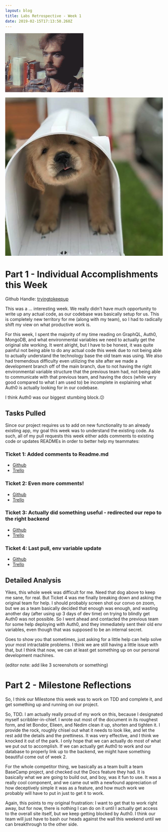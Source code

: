 ```yaml
---
layout: blog
title: Labs Retrospective - Week 1
date: 2019-02-15T17:13:50.260Z
---
```

![](../assets/lol.gif)

![](../assets/smalldoggie.png)

# Part 1 - Individual Accomplishments this Week

Github Handle: [tryingtokeepup](https://github.com/tryingtokeepup)

This was a ... interesting week. We really didn't have much opportunity to write up any actual code, as our codebase was basically setup for us. This is completely new territory for me (along with my team), so I had to radically shift my view on what productive work is.

For this week, I spent the majority of my time reading on GraphQL, Auth0, MongoDB, and what environmental variables we need to actually get the original site working. It went alright, but I have to be honest, it was quite painful not being able to do any actual code this week due to not being able to actually understand the technology base the old team was using. We also had tremendous difficulty even utilizing the site after we made a development branch off of the main branch, due to not having the right environmental variable structure that the previous team had, not being able to communicate with that previous team, and having the docs (while very good compared to what I am used to) be incomplete in explaining what Auth0 is actually looking for in our codebase.

I think Auth0 was our biggest stumbing block.😕

## Tasks Pulled

Since our project requires us to add on new functionality to an already existing app, my goal this week was to understand the existing code. As such, all of my pull requests this week either adds comments to existing code or updates READMEs in order to better help my teammates:

### Ticket 1: Added comments to Readme.md

* [Github](https://github.com/Lambda-School-Labs/labs-team-home/pull/247)
* [Trello](https://trello.com/c/oyd8ltxC/37-add-comments-to-readme)

### Ticket 2: Even more comments!

* [Github](https://github.com/Lambda-School-Labs/labs-team-home/pull/247)
* [Trello](https://trello.com/c/oyd8ltxC/37-add-comments-to-readme)

### Ticket 3: Actually did something useful - redirected our repo to the right backend

* [Github](https://github.com/Lambda-School-Labs/labs-team-home/pull/248)
* [Trello](https://trello.com/c/jTXWoQ2d/17-learn-graphql-apollo-prisma-kai)

### Ticket 4: Last pull, env variable update

* [Github](https://github.com/Lambda-School-Labs/labs-team-home/pull/271)
* [Trello](https://trello.com/c/jTXWoQ2d/17-learn-graphql-apollo-prisma-kai)

## Detailed Analysis

Yikes, this whole week was difficult for me. Need that dog above to keep me sane, for real. But Ticket 4 was me finally breaking down and asking the original team for help. I should probably screen shot our convo on zoom, but we as a team basically decided that enough was enough, and wasting another day (after using up 3 days of dev time) on trying to blindly get Auth0 was not possible. So I went ahead and contacted the previous team for some help deploying with Auth0, and they immediately sent their old env variables, even though that was supposed to be an internal secret.

Goes to show you that sometimes, just asking for a little help can help solve your most intractable problems. I think we are still having a little issue with that, but I think that now, we can at least get something up on our personal development machines.

(editor note: add like 3 screenshots or something)

# Part 2 - Milestone Reflections

So, I think our Milestone this week was to work on TDD and complete it, and get something up and running on our project.

So, TDD. I am actually really proud of my work on this, because I designated myself scribbler-in-chief. I wrote out most of the document in its roughest form, and let Bondor, Elieen, and Nedim clean it up, shorten and tighten it. I provide the rock, roughly chisel out what it needs to look like, and let the rest add the details and the prettiness. It was very effective, and I think we knocked it out of the park. I only hope that we can actually do most of what we put out to accomplish. If we can actually get Auth0 to work and our database to properly link up to the backend, we might have something beautiful come out of week 2.

For the whole competitor thing, we basically as a team built a team BaseCamp project, and checked out the Docs feature they had. It is basically what we are going to build out, and boy, was it fun to use. It was a really cool component, and we came out with a newfound appreciation of how deceptively simple it was as a feature, and how much work we probably will have to put in just to get it to work.

Again, this points to my original frustration: I want to get that to work right away, but for now, there is nothing I can do on it until I actually get access to the overall site itself, but we keep getting blocked by Auth0. I think our team will just have to bash our heads against the wall this weekend until we can breakthrough to the other side.
